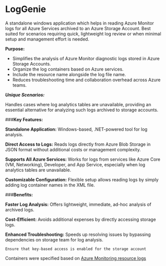 # LogGenie
A standalone windows application which helps in reading Azure Monitor logs for all Azure Services archived to an Azure Storage Account. Best suited for scenarios requiring quick, lightweight log review or when minimal setup and management effort is needed.

**Purpose:**

* Simplifies the analysis of Azure Monitor diagnostic logs stored in Azure Storage Accounts.
* Organize the log containers based on Azure services.
* Include the resource name alongside the log file name.
* Reduces troubleshooting time and collaboration overhead across Azure teams.

**_Unique Scenarios:_**

Handles cases where log analytics tables are unavailable, providing an essential alternative for analyzing such logs archived to storage accounts.

###**Key Features:**

  **Standalone Application:**
  Windows-based, .NET-powered tool for log analysis.
  
  **Direct Access to Logs:**
  Reads logs directly from Azure Blob Storage in JSON format without additional costs or management complexity.
  
  **Supports All Azure Services:**
  Works for logs from services like Azure Core (VM, Networking), Developer, and App Service, especially when log analytics tables are unavailable.
  
  **Customizable Configuration:**
  Flexible setup allows reading logs by simply adding log container names in the XML file.

###**Benefits:**

  **Faster Log Analysis:**
  Offers lightweight, immediate, ad-hoc analysis of archived logs.
  
  **Cost-Efficient:**
  Avoids additional expenses by directly accessing storage logs.
  
  **Enhanced Troubleshooting:**
  Speeds up resolving issues by bypassing dependencies on storage team for log analysis.

```Ensure that key-based access is enabled for the storage account```

Containers were specified based on [Azure Monitoring resource logs](https://learn.microsoft.com/en-us/azure/azure-monitor/reference/supported-logs/microsoft-cache-redis-logs)

